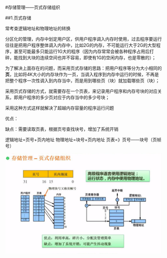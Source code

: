 #存储管理——页式存储组织

##1.页式存储

常考查逻辑地址和物理地址的转换


分区化的管理，内存中划定用户区，供用户程序调入内存时使用，过去程序要运行往往是把用户程序整体调入内存中，比如2G的内存，不可能运行大于2G的大型程序，甚至可能最多只能运行1G大的程序（因为内存常常会被各种程序占用后打碎，能找到大块的连续空间也并不容易，即使有1G的空闲内存，也是零散的）；

为了解决上面存在的问题，而采用页式存储的思路：把用户程序等分为大小相同的**页**，比如将4K大小的内存块作为一页，当调入程序到内存中运行的时候，不再是把整个程序一次性调入到内存当中，而是用到哪些页（块）就加载哪些页（块）；

采用页式存储的方式，就需要存在一个页表，来记录用户程序和内存号块的对应关系，即用户程序的多少页对应于内存当中的多少号块；

采用这种方式这样就解决了超越内存容量的程序运行问题

优点：

缺点：需要读取页表，根据页号查找块号，增加了系统开销

逻辑地址=页号+页内地址
物理地址=块号+页内地址
页表=》页号——块号（页帧号）

![](/imgs/1.3.10-1页式存储.png)


